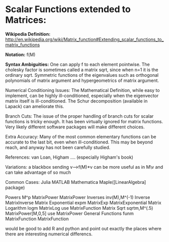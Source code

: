 # Scalar Functions extended to Matrices:
**Wikipedia Definition:**
http://en.wikipedia.org/wiki/Matrix_function#Extending_scalar_functions_to_matrix_functions

**Notation:** f(M)

**Syntax Ambiguities:**  One can apply f to each element pointwise. 
                     The cholesky factor is sometimes called a matrix sqrt,
                           since when n=1 it is the ordinary sqrt.
                     Symmetric functions of the eigenvalues such as
                         orthogonal polynomials of matrix argument and hypergeometrics
                         of matrix argument.

Numerical Conditioning Issues: The Mathematical Definition, while easy to implement, 
      can be highly ill-conditioned, especially when the eigenvector matrix itself
      is ill-conditioned.  The Schur decomposition (available in Lapack) can ameliorate this.

Branch Cuts:  The issue of the proper handling of branch cuts for scalar functions
              is tricky enough.  It has been virtually ignored for matrix functions.
               Very likely different software packages will make different choices.

Extra Accuracy:  Many of the most common elementary functions can be accurate to
                the last bit, even when ill-conditioned.  This may be beyond
                 reach, and anyway has not been carefully studied.

References: van Loan, Higham ....  (especially Higham's book)

Variations:  a blackbox sending v-->f(M)*v can be more useful as in M\v
             and can take advantage of so much
 
                      


Common Cases:                Julia  MATLAB            Mathematica            Maple([LinearAlgebra] package)

Powers                               M^p              MatrixPower            MatrixPower
Inverses                             inv(M),M^(-1)    Inverse                MatrixInverse
Matrix Exponential                   expm             MatrixExp              MatrixExponential
Matrix Logarithm                     logm             MatrixLog              use MatrixFunction
Matrix Sqrt                          sqrtm,M^(.5)     MatrixPower[M,0,5]     use MatrixPower
General Functions                    funm             MatrixFunction         MatrixFunction

would be good to add R and python and point out exactly the places where there are interesting
numerical differencs.
